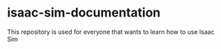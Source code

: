 # isaac-sim-documentation
This repository is used for everyone that wants to learn how to use Isaac Sim
